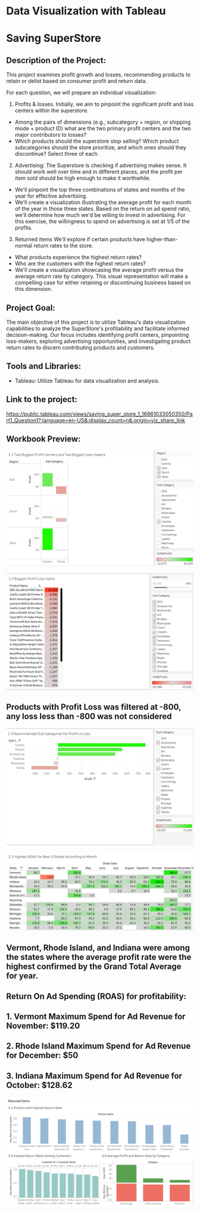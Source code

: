 # Data Visualization with Tableau

# Saving SuperStore


## Description of the Project:
This project examines profit growth and losses, recommending products to retain or delist based on consumer profit and return data.


For each question, we will prepare an individual visualization:
1. Profits & losses.
Initially, we aim to pinpoint the significant profit and loss centers within the superstore.
- Among the pairs of dimensions (e.g., subcategory + region, or shipping mode + product ID) what are the two primary profit centers and the two major contributors to losses?
- Which products should the superstore stop selling? 
Which product subcategories should the store prioritize, and which ones should they discontinue? Select three of each.

2. Advertising:
The Superstore is checking if advertising makes sense. It should work well over time and in different places, and the profit per item sold should be high enough to make it worthwhile.
- We'll pinpoint the top three combinations of states and months of the year for effective advertising. 
- We'll create a visualization illustrating the average profit for each month of the year in those three states. Based on the return on ad spend ratio, we'll determine how much we'd be willing to invest in advertising. For this exercise, the willingness to spend on advertising is set at 1/5 of the profits.

3. Returned items
We'll explore if certain products have higher-than-normal return rates to the store.
- What products experience the highest return rates?
- Who are the customers with the highest return rates?
- We'll create a visualization showcasing the average profit versus the average return rate by category. This visual representation will make a compelling case for either retaining or discontinuing business based on this dimension.
## Project Goal:
The main objective of this project is to utilize Tableau's data visualization capabilities to analyze the SuperStore's profitability and facilitate informed decision-making. Our focus includes identifying profit centers, pinpointing loss-makers, exploring advertising opportunities, and investigating product return rates to discern contributing products and customers.
## Tools and Libraries:
- Tableau: Utilize Tableau for data visualization and analysis.

## Link to the project:
https://public.tableau.com/views/saving_super_store_1_16961033050350/Part1_Question1?:language=en-US&:display_count=n&:origin=viz_share_link

## Workbook Preview:

![Sample Image](https://github.com/joelalicea/Data-Projects-TripleTen-/blob/e88fa37a88e6f439d6af0751d104100374a8c5e9/Tableau%20-%20Saving%20Superstore/Pictures/Two%20Biggest%20Profit%20Centers%20and%20Two%20Biggest%20Profit%20Losers.png)


![Sample Image](https://github.com/joelalicea/Data-Projects-TripleTen-/blob/e88fa37a88e6f439d6af0751d104100374a8c5e9/Tableau%20-%20Saving%20Superstore/Pictures/Biggest%20Profit%20Loss%20Items.png)
## Products with Profit Loss was filtered at -800, any loss less than -800 was not considered 

![Sample Image](https://github.com/joelalicea/Data-Projects-TripleTen-/blob/e88fa37a88e6f439d6af0751d104100374a8c5e9/Tableau%20-%20Saving%20Superstore/Pictures/Recommeded%20Sub-Categories%20for%20Profit%20vs%20Loss.png)

![Sample Image](https://github.com/joelalicea/Data-Projects-TripleTen-/blob/e88fa37a88e6f439d6af0751d104100374a8c5e9/Tableau%20-%20Saving%20Superstore/Pictures/Highest%20ROAS%20for%20Best%203%20States%20According%20to%20Month.png)
## Vermont, Rhode Island, and Indiana were among the states where the average profit rate were the highest confirmed by the Grand Total Average for year. 

 

## Return On Ad Spending (ROAS) for profitability: 

 

## 1. Vermont Maximum Spend for Ad Revenue for November: $119.20 

 

## 2. Rhode Island Maximum Spend for Ad Revenue for December: $50 

 

## 3. Indiana Maximum Spend for Ad Revenue for October: $128.62 

![Sample Image](https://github.com/joelalicea/Data-Projects-TripleTen-/blob/e88fa37a88e6f439d6af0751d104100374a8c5e9/Tableau%20-%20Saving%20Superstore/Pictures/Returned%20Items%20Dashboard.png)
 
